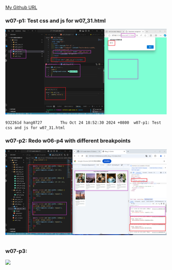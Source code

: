 [My Github URL](https://github.com/hang0727/1131-sweb-demo-31.git)

### w07-p1: Test css and js for w07_31.html

![](w07-p1.png)

```
932261d hang0727        Thu Oct 24 18:52:30 2024 +0800  w07-p1: Test css and js for w07_31.html
```

### w07-p2: Redo w06-p4 with different breakpoints

![](w07-p2.png)

```

```

### w07-p3:

![](w07-p3.png)

```

```
